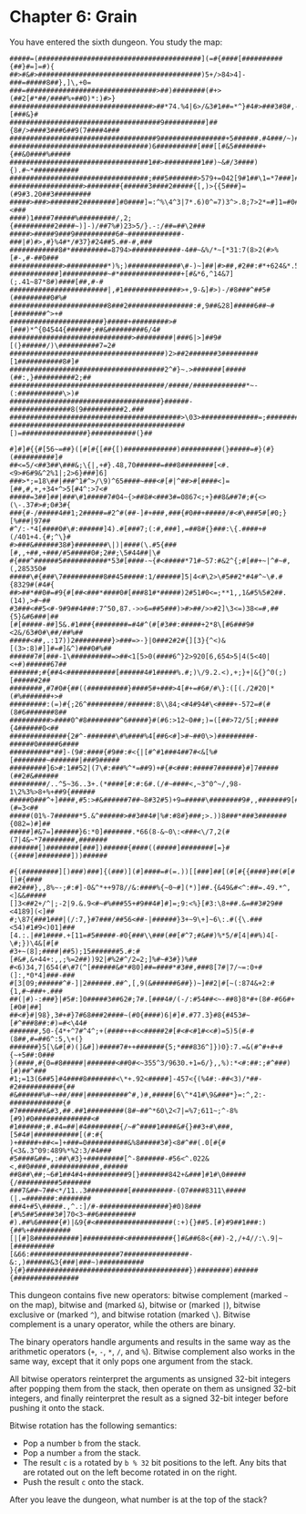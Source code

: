 # Chapter 6: Grain

You have entered the sixth dungeon. You study the map:

```
#####=(########################################](=#{####[##########{##}#=]=#){
##>#&#>########################################)5+/>84>4]-###=#####8##},]\,+0=
###=################################>##)########(#+>(##2[#*##/####%+##0)*:)#>}
###################################>##*74.%4|6>/&3#1##=*^}#4#>###3#8#,-[###&}#
#####################################9##########]##{8#/>####3###6##9(7####4###
####################################9################+5######.#4###/~)###1####
##################################)6##########[###[[#&5#######+{##&0####%#####
##################################1##>#########1##)~&#/3####){).#~*###########
##################################;###5#######>579+=042[9#1##\1=*7###]########
##################>########{######3####2#####{[,)>{{5###}=(#9#3.20##3#########
#####>###>#######2########]#0####]=:^%\4^3|7*.6)0^=7)3^>.8;7>2*=#]1=#0####<###
####)1####7#####%#########/,2;{##########2####~)]-)/##7%#)23>5/}.-:/##=##\2###
#####>#####9###9##########6#~#############-###|#)#>,#}%4#*/#37}#24##5.##-#,###
############8#*#########=8794>############-4##~&%/*~[*31:7(8>2(#>%[#-,#-##0###
#############>##########*)%;)#############\#-)~]##|#>##,#2##:#*+624&*.5*552*;]
############]###########~#*###############+[#&*6,^14&7](;.41~87*8#)####[##,#-#
########################|,#1##############>+,9-&]#>)-/#8###^##5#(#########0#%#
########################8###2################:#,9##&28]#####6##~#[########^>+#
#######################}#####+#########>#[###)*^{04544{######;##&#########6/4#
##############################>#########|###6|>]##9#[(}######/)\##########7=2#
######################################)2>##2#######3#########[1###########8#]#
######################################2^#}~.>#######[#####(##:,}##########2;##
######################################/#####/#############*~-(:###########\>)#
#####################################}######-###############8(9##########2.###
##########################################>\03>##############=;########}6&&###
###########################################[)=################}###########(}##

#]#]#{{#[56~=##}([#[#{[##{[)#############)##########(}#####=#}(#}(##########]#
##<=5/<##3##\###&;\{|,+#}.48,70######=###8########[<#.<9>#6#9&^2%1|;2>6}###]6]
###>*;=18\##|###^1#^>/\9)^65####~###<#[#|^##>#[####<]=[##,#,+,+34+^>5[#4^:>7<#
#####=3##]##|###\#1#####7#04~{>##8#<###3#=0867<;+}##8&##7#;#{<>(\-.37#>#;0#3#{
###{#-/#####4##1;2#####=#2^#(##-]#+###,###{#0##+#####/#<#\###5#[#0;}[%###|97##
#^/:-*4[####0#\#:######]4).#[###7;(:#,###],=##8#{}###:\{.####+#(/401+4.{#;^\}#
#>###&######38#}########\|)|####(\.#5{###[#,,+##,+###/#5#####0#;2##;\5#44##|\#
#{###^######5###########*53#[####-~{#<#####*71#~57:#&2^{;#[##+~|^#~#,(,285350#
#####\#{###\7##########8##45#####:1/######]5|4<#\2>\#5##2*#4#^~\#.#{8329#(#4#{
##>##*##0#=#9{#[##<###*####0#[###81#*#####)2#51#0<=;**1,,1&#5%5#2##.(14),>#~##
#3###<##5<#-9#9##4###:7^50,87.->>6=##5###)>#>##/>>#2]\3<=)38<=#,##{5}&#6###|##
[#[#####-##]5&.#1###{########=#4#^(#[#3##:#####+2*8\[#6###9#<2&/63#0#\##/##%##
#####<##,.:17))2#########}>###=>-}|0###2#2#{][3}{^<)&[(3>:8)#]]#=#]&^)###0#%##
######7#[###-1\##########=>##<1[5>0(####6^}2>920[6,654>5|4(5<40|<+#)######67##
#######;#{##4<############[######4#1#####%.#;)\/9.2.<),+;}+|&{}^0(;)[######2##
########,#7#0#{##((##########}####5#+###>4[#+=#6#/#\}:([(./2#20|*(#%#######+>#
#########:(=)#{;26^#########/######:8\\84;<#4#94#\<####+-572=#(#(8#6#######8##
##########>####0^#8########^6#####}#(#6:>12~0##;)=([##>72/5[;#####{4######0<##
##############{2#^-#######\#%####%4[##6<#]>#~##0\>)#########-######0#####6####
##########*##]-(9#:####{#9##:#<{|[#^#1###4##7#<&[%#[########~#######|###9#####
#########]6>#:1##52|(7\#:###%^*=##9)+#{#<###:#####7######}#]7#####(##2#&######
#########/..^5~36..3+.(*####[#:#:6#.(/#~####<,~3^0^~/,98-1\2%3%>8+%+##9{######
#####0###^+]####,#5:>#&######7##~8#32#5)+9=#####\########9#,,#######9[#(#=3<##
#####(01%-7######*5.&^######>##3##4#|%#:#8#}###;>.))8###*###3#######{082=)#]##
#####]#&7=]######}6:*0]#######.*66(8-&~0\:<###<\/7,2(#(7|4&~*7########,#######
#######[)########[###])######{####((#####]########[=}#({####]########]))######

#{(#########][)###)###]{(###)](#]####=#(=.))[[###]##[(#[#{{####}##(#[#[)#{####
##2###},,8%~-;#:#]-0&^*++978//&:####%{~0~#](*)]##.{&49&#<^:##=.49.*^,<]&&#####
[]3<##2+/^|;-2|9.&.9<#~#%###55+#9##4#]#]=;9:<%}[#3:\8+##.&=##3#29##<4189](<]##
#;\87{###1###|(/:7,}#7###/##56<##-|######}3+~9\+]~6\:.#({\.###<54)#1#9<)01]###
[4.:.|##1####.+[11=#5#####-#0{###\\###(##[#^7;#&##)%*5/#[4|##%)4[-\#;})\4&[#[#
#3+~(8];####|##5);15#######5.#:#[#&#,&+44+:,,;%=2##))92|#%2#^/2=2;]%#~#3#})%##
#<6)34,7|654(#\#7(^[######&#*#80]##=####*#3##,###8[7#|7/~=:0+#(]:,*0*4]###-###
#[3[09;######^#-]|2######.##^,[,9(&######6##})~]##2|#[~(:874&+2:#{1,#~###+.###
##(|#)-:###}|#5#:]0#####3##62#;7#.[###4#/(-/:#54##<~-##8}8*#+(8#-#66#+[#0#|##]
##<#}#|98},3#+#}7#68###2####~(#0{####)6|#]#.#77.3}#8{#453#~[#^###8##:#)=#<\44#
#######,50-{4*+^7#^4^;+(####++#<<#####2#[#<#<#1#<<#)=5)5(#-#(8##,#=##6^:5,\+(}
#######}5[\&#[#)(]&#])#####7#++#######{5;*###836^]})0}:7.=&(#^#+#+#{~+5##:0###
}(####,#{0=#8#####|#######<##0#<~355^3/9630.+1=6/},,%):*<#:##:;#^###)[#)##^###
#1;=13(6##5]#4####8#######<\*+.92<#####]-457<{(%4#:-##<3)/*##-#2###########{##
#&######%#~+##/###|##########^#,)#,#####[6\^*41#\9&###*}=:^,2:-#############{#
#7#######&#3,##.##1#########(8#~##^*60\2<7|=%7;611~;^-8%[#9)#0##############<#
#1######;#.#4=##|#4########{/~#^####1####&#{}##3+#\###,[5#4#|###########[(#:#{
)+#####+##<=]+###=0##########&%8#####3#}<8#^##(.0[#{#{<3&.3^09:489%*%2:3/#4###
#5####&##=,:##\#3}+#########[^-8######-#56<^.022&<,##0####,############,######
##8##\##;~6#1##4#4+##########9[}#######842+&###]#1#\0#####{/##########5#######
###7&##~7##<*/11..3##########[##########-(07####8311\#####(|.=#######:########
###4+#5\#####.,^.:]/#-#################}#0)8###[#%5##5####3#]70<3~##6#########
#).##%6#####{#)|&9{#<###################(:+){}##5.[#}#9##1###:){##%+##########
[|[#]8###########]##########<###########{]#&##68<{##)-2,/+4//:\.9|~[##########
[&66:######################7################-&:,)######&3{###|###~)###########
}{#}########################################})########)######{################
```

This dungeon contains five new operators: bitwise complement (marked `~` on the map), bitwise and (marked `&`), bitwise or (marked `|`), bitwise exclusive or (marked `^`), and bitwise rotation (marked `\`). Bitwise complement is a unary operator, while the others are binary.

The binary operators handle arguments and results in the same way as the arithmetic operators (`+`, `-`, `*`, `/`, and `%`). Bitwise complement also works in the same way, except that it only pops one argument from the stack.

All bitwise operators reinterpret the arguments as unsigned 32-bit integers after popping them from the stack, then operate on them as unsigned 32-bit integers, and finally reinterpret the result as a signed 32-bit integer before pushing it onto the stack.

Bitwise rotation has the following semantics:

- Pop a number `b` from the stack.
- Pop a number `a` from the stack.
- The result `c` is `a` rotated by `b % 32` bit positions to the left. Any bits that are rotated out on the left become rotated in on the right.
- Push the result `c` onto the stack.

After you leave the dungeon, what number is at the top of the stack?
